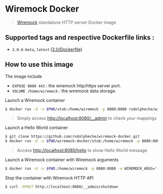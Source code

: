 # Wiremock Docker

> [Wiremock](http://wiremock.org) standalone HTTP server Docker image

## Supported tags and respective Dockerfile links :

- `2.0.6-beta`, `latest` [(2.0/Dockerfile)](https://github.com/rodolpheche/wiremock-docker/blob/2.0.6-beta/Dockerfile)

## How to use this image

The image include 

- `EXPOSE 8080 443` : the wiremock http/https server port.
- `VOLUME /home/wiremock` : the wiremock data storage.

Launch a Wiremock container

```sh
$ docker run -d -v $PWD/stub:/home/wiremock -p 8080:8080 rodolpheche/wiremock
```

> Simply access [http://localhost:8080/__admin](http://localhost:8080/__admin) to check your mappings

Launch a Hello World container

```sh
$ git clone https://github.com/rodolpheche/wiremock-docker.git
$ docker run -d -v $PWD/wiremock-docker/stub:/home/wiremock -p 8080:8080 rodolpheche/wiremock
```

> Access [http://localhost:8080/hello](http://localhost:8080/hello) to show Hello World message

Launch a Wiremock container with Wiremock arguments

```sh
$ docker run -d -v $PWD:/home/wiremock -p 8080:8080 -e WIREMOCK_ARGS="--verbose" rodolpheche/wiremock
```

Stop the container with Wiremock HTTP API

```sh
$ curl -XPOST http://localhost:8080/__admin/shutdown
```
